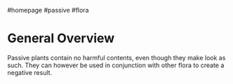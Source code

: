 #homepage #passive #flora

# General Overview
Passive plants contain no harmful contents, even though they make look as such. They can however be used in conjunction with other flora to create a negative result.


